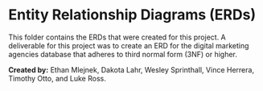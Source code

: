 # Entity Relationship Diagrams (ERDs) 
This folder contains the ERDs that were created for this project. A deliverable for this project was to create an ERD for the digital marketing agencies database that adheres to third normal form (3NF) or higher. 

**Created by:** Ethan Mlejnek, Dakota Lahr, Wesley Sprinthall, Vince Herrera, Timothy Otto, and Luke Ross. 
